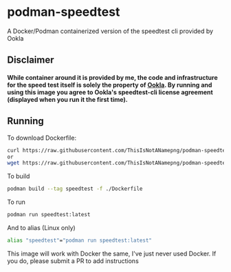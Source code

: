 # podman-speedtest
A Docker/Podman containerized version of the speedtest cli provided by Ookla

## Disclaimer
#### While container around it is provided by me, the code and infrastructure for the speed test itself is solely the property of [Ookla](https://www.speedtest.net/apps/cli). By running and using this image you agree to Ookla's speedtest-cli license agreement (displayed when you run it the first time). 

## Running
To download Dockerfile:
```bash
curl https://raw.githubusercontent.com/ThisIsNotANamepng/podman-speedtest/main/Dockerfile -o "Dockerfile"
or
wget https://raw.githubusercontent.com/ThisIsNotANamepng/podman-speedtest/main/Dockerfile
```

To build
```bash
podman build --tag speedtest -f ./Dockerfile
```
To run
```bash
podman run speedtest:latest
```
And to alias (Linux only)
```bash
alias "speedtest"="podman run speedtest:latest"
```

This image will work with Docker the same, I've just never used Docker. If you do, please submit a PR to add instructions
